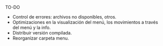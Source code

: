 TO-DO

- Control de errores: archivos no disponibles, otros.
- Optimizaciones en la visualización del menú, los movimientos a través del menú y la info.
- Distribuir versión compilada.
- Reorganizar carpeta menu.